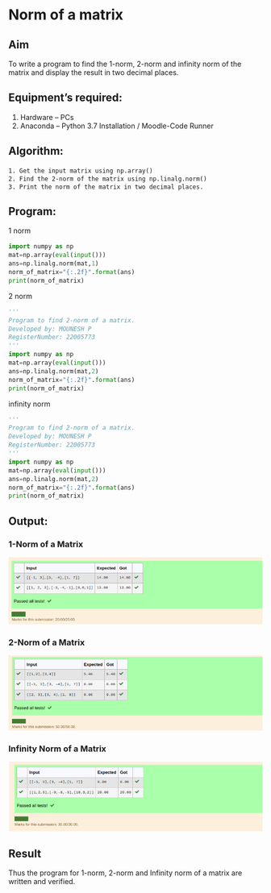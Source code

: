 # Norm of a matrix
## Aim
To write a program to find the 1-norm, 2-norm and infinity norm of the matrix and display the result in two decimal places.
## Equipment’s required:
1.	Hardware – PCs
2.	Anaconda – Python 3.7 Installation / Moodle-Code Runner
## Algorithm:
	1. Get the input matrix using np.array()   
    2. Find the 2-norm of the matrix using np.linalg.norm()
	3. Print the norm of the matrix in two decimal places.
## Program:
1 norm
```Python
import numpy as np
mat=np.array(eval(input()))
ans=np.linalg.norm(mat,1)
norm_of_matrix="{:.2f}".format(ans)
print(norm_of_matrix)

```
2 norm
```python
'''
Program to find 2-norm of a matrix.
Developed by: MOUNESH P
RegisterNumber: 22005773
'''
import numpy as np
mat=np.array(eval(input()))
ans=np.linalg.norm(mat,2)
norm_of_matrix="{:.2f}".format(ans)
print(norm_of_matrix)
```
infinity norm
```python
'''
Program to find 2-norm of a matrix.
Developed by: MOUNESH P
RegisterNumber: 22005773
'''
import numpy as np
mat=np.array(eval(input()))
ans=np.linalg.norm(mat,2)
norm_of_matrix="{:.2f}".format(ans)
print(norm_of_matrix)
```
## Output:
### 1-Norm of a Matrix

![output](Screenshot%20from%202023-01-29%2014-43-34.png)

### 2-Norm of a Matrix

![output](Screenshot%20from%202023-01-29%2014-43-45.png)
### Infinity Norm of a Matrix

![out](Screenshot%20from%202023-01-29%2014-43-55.png)

## Result
Thus the program for 1-norm, 2-norm and Infinity norm of a matrix are written and verified.
